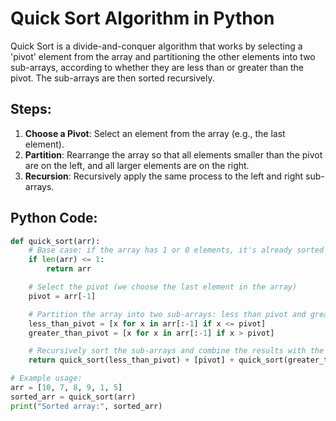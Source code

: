 # Quick Sort Algorithm in Python

Quick Sort is a divide-and-conquer algorithm that works by selecting a 'pivot' element from the array and partitioning the other elements into two sub-arrays, according to whether they are less than or greater than the pivot. The sub-arrays are then sorted recursively.

## Steps:

1. **Choose a Pivot**: Select an element from the array (e.g., the last element).
2. **Partition**: Rearrange the array so that all elements smaller than the pivot are on the left, and all larger elements are on the right.
3. **Recursion**: Recursively apply the same process to the left and right sub-arrays.

## Python Code:

```python
def quick_sort(arr):
    # Base case: if the array has 1 or 0 elements, it's already sorted
    if len(arr) <= 1:
        return arr

    # Select the pivot (we choose the last element in the array)
    pivot = arr[-1]

    # Partition the array into two sub-arrays: less than pivot and greater than pivot
    less_than_pivot = [x for x in arr[:-1] if x <= pivot]
    greater_than_pivot = [x for x in arr[:-1] if x > pivot]

    # Recursively sort the sub-arrays and combine the results with the pivot in between
    return quick_sort(less_than_pivot) + [pivot] + quick_sort(greater_than_pivot)

# Example usage:
arr = [10, 7, 8, 9, 1, 5]
sorted_arr = quick_sort(arr)
print("Sorted array:", sorted_arr)
```
